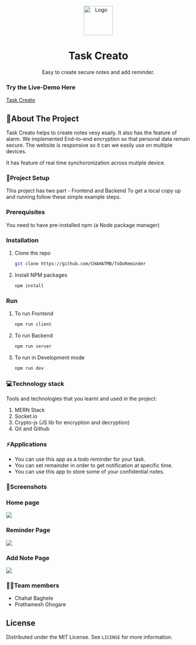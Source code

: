 <p align="center">
  <a href="https://github.com/CHAHATMB/ToDoReminder">
    <img src="src/components/images/logo2.png" alt="Logo" width="80" height="80">
  </a>
<h1 align="center">Task Creato</h1>
  <p align="center">
    Easy to create secure notes and add reminder.
    <br /> 
    </p>
</p>

### Try the Live-Demo Here
[Task Creato](http://todoreminderapp.herokuapp.com)
    
<!-- ABOUT THE PROJECT -->
## 📖About The Project
Task Creato helps to create notes vesy esaily. It also has the feature of alarm. We implemented End-to-end encryption so that personal data remain secure. The website is responsive so it can we easily use on multiple devices.

It has feature of real time synchoronization across mutiple device.

### 🔧**Project Setup**  

This project has two part - Frontend and Backend
To get a local copy up and running follow these simple example steps.

### Prerequisites
 You need to have pre-installed npm (a Node package manager)

### Installation

1. Clone the repo
   ```sh
   git clone https://github.com/CHAHATMB/ToDoReminder
   ```
2. Install NPM packages
   ```sh
   npm install
   ```

### Run

1. To run Frontend
   ```sh
   npm run client
   ```
2. To run Backend
   ```sh
   npm run server
   ```
3. To run in Development mode
   ```sh
   npm run dev
   ```

### 💻**Technology stack**
Tools and technologies that you learnt and used in the project:
1. MERN Stack
2. Socket.io
3. Crypto-js (JS lib for encryption and decryption)
4. Git and Github

### ⚡**Applications**
+ You can use this app as a todo reminder for your task.  
+ You can set remainder in order to get notification at specific time.  
+ You can use this app to store some of your confidential notes.   


### 📸**Screenshots**
<h3>
Home page
</h3>
<img src="src/components/images/home.png" >

</br>
<a><h3>Reminder Page</h3><img src="src/components/images/reminder.png" >
</a>
<a><h3>Add Note Page</h3><img src="src/components/images/note.png" >
</a>

### 👨‍💻**Team members**
* Chahat Baghele
* Prathamesh Ghogare

<!-- LICENSE -->
## License

Distributed under the MIT License. See `LICENSE` for more information.
